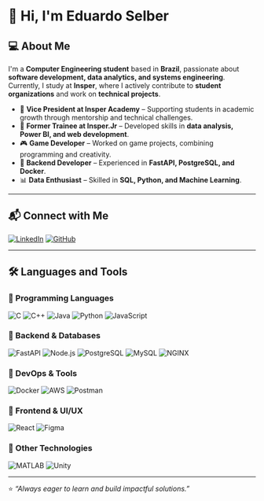 # 👋 Hi, I'm Eduardo Selber

## 💻 About Me
I'm a **Computer Engineering student** based in **Brazil**, passionate about **software development, data analytics, and systems engineering**. Currently, I study at **Insper**, where I actively contribute to **student organizations** and work on **technical projects**.

- 🚀 **Vice President at Insper Academy** – Supporting students in academic growth through mentorship and technical challenges.
- 🎯 **Former Trainee at Insper.Jr** – Developed skills in **data analysis, Power BI, and web development**.
- 🎮 **Game Developer** – Worked on game projects, combining programming and creativity.
- 🔧 **Backend Developer** – Experienced in **FastAPI, PostgreSQL, and Docker**.
- 📊 **Data Enthusiast** – Skilled in **SQL, Python, and Machine Learning**.

---

## 📬 Connect with Me
[![LinkedIn](https://img.shields.io/badge/LinkedIn-blue?style=for-the-badge&logo=linkedin)](https://www.linkedin.com/in/eduardo-selber/) 
[![GitHub](https://img.shields.io/badge/GitHub-black?style=for-the-badge&logo=github)](https://github.com/EduardoSelber)

---

## 🛠️ Languages and Tools

### 🔹 Programming Languages
![C](https://img.shields.io/badge/C-00599C?style=for-the-badge&logo=c&logoColor=white)
![C++](https://img.shields.io/badge/C++-00599C?style=for-the-badge&logo=c%2B%2B&logoColor=white)
![Java](https://img.shields.io/badge/Java-007396?style=for-the-badge&logo=java&logoColor=white)
![Python](https://img.shields.io/badge/Python-3776AB?style=for-the-badge&logo=python&logoColor=white)
![JavaScript](https://img.shields.io/badge/JavaScript-F7DF1E?style=for-the-badge&logo=javascript&logoColor=black)

### 🔹 Backend & Databases
![FastAPI](https://img.shields.io/badge/FastAPI-009688?style=for-the-badge&logo=fastapi&logoColor=white)
![Node.js](https://img.shields.io/badge/Node.js-339933?style=for-the-badge&logo=node.js&logoColor=white)
![PostgreSQL](https://img.shields.io/badge/PostgreSQL-336791?style=for-the-badge&logo=postgresql&logoColor=white)
![MySQL](https://img.shields.io/badge/MySQL-4479A1?style=for-the-badge&logo=mysql&logoColor=white)
![NGINX](https://img.shields.io/badge/NGINX-009639?style=for-the-badge&logo=nginx&logoColor=white)

### 🔹 DevOps & Tools
![Docker](https://img.shields.io/badge/Docker-2496ED?style=for-the-badge&logo=docker&logoColor=white)
![AWS](https://img.shields.io/badge/AWS-232F3E?style=for-the-badge&logo=amazon-aws&logoColor=white)
![Postman](https://img.shields.io/badge/Postman-FF6C37?style=for-the-badge&logo=postman&logoColor=white)

### 🔹 Frontend & UI/UX
![React](https://img.shields.io/badge/React-61DAFB?style=for-the-badge&logo=react&logoColor=black)
![Figma](https://img.shields.io/badge/Figma-F24E1E?style=for-the-badge&logo=figma&logoColor=white)

### 🔹 Other Technologies
![MATLAB](https://img.shields.io/badge/MATLAB-0076A8?style=for-the-badge&logo=mathworks&logoColor=white)
![Unity](https://img.shields.io/badge/Unity-000000?style=for-the-badge&logo=unity&logoColor=white)

---

⭐️ _“Always eager to learn and build impactful solutions.”_
